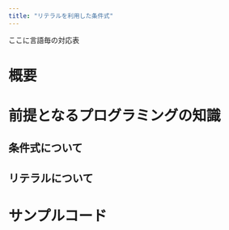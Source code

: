 ```yaml
---
title: "リテラルを利用した条件式"
---
```


ここに言語毎の対応表

# 概要

# 前提となるプログラミングの知識

## 条件式について

## リテラルについて

# サンプルコード
